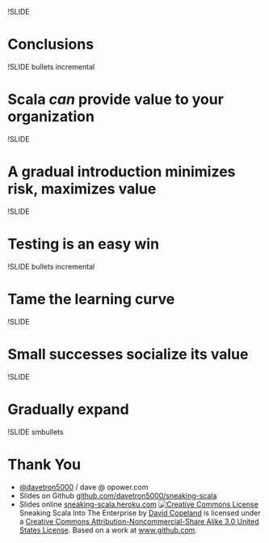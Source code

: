 !SLIDE 
# Conclusions #

!SLIDE bullets incremental
# Scala _can_ provide value to your organization

!SLIDE
# A gradual introduction minimizes risk, maximizes value

!SLIDE
# Testing is an easy win

!SLIDE bullets incremental
# Tame the learning curve

!SLIDE
# Small successes socialize its value

!SLIDE
# Gradually expand

!SLIDE smbullets
# Thank You
* [@davetron5000](http://www.twitter.com/davetron5000) / dave @ opower.com
* Slides on Github [github.com/davetron5000/sneaking-scala](http://www.github.com/davetron5000/sneaking-scala)
* Slides online [sneaking-scala.heroku.com](http://sneaking-scala.heroku.com)
<a rel="license" href="http://creativecommons.org/licenses/by-nc-sa/3.0/us/"><img alt="Creative Commons License" style="border-width:0" src="http://i.creativecommons.org/l/by-nc-sa/3.0/us/88x31.png" /></a>
<span xmlns:dc="http://purl.org/dc/elements/1.1/" href="http://purl.org/dc/dcmitype/Text" property="dc:title" rel="dc:type">Sneaking Scala Into The Enterprise</span> by <a xmlns:cc="http://creativecommons.org/ns#" href="http://www.github.com/davetron5000/sneaking-scala" property="cc:attributionName" rel="cc:attributionURL">David Copeland</a> is licensed under a <a rel="license" href="http://creativecommons.org/licenses/by-nc-sa/3.0/us/">Creative Commons Attribution-Noncommercial-Share Alike 3.0 United States License</a>. Based on a work at <a xmlns:dc="http://purl.org/dc/elements/1.1/" href="http://www.github.com/davetron5000/sneaking-scala" rel="dc:source">www.github.com</a>.
